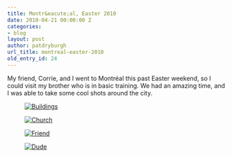 ```yaml
---
title: Montr&eacute;al, Easter 2010
date: 2010-04-21 00:00:00 Z
categories:
- blog
layout: post
author: patdryburgh
url_title: montreal-easter-2010
old_entry_id: 24
---
```


My friend, Corrie, and I went to Montréal this past Easter weekend, so I could visit my brother who is in basic training. We had an amazing time, and I was able to take some cool shots around the city.


<figure class="extra-wide">
  <a href="http://www.flickr.com/photos/7544495@N02/4538797469" title="View 'Buildings' on Flickr.com"><img alt="Buildings" src="http://farm3.static.flickr.com/2714/4538797469_20e15afb81_b.jpg"/></a>
</figure>

<figure class="extra-wide">
  <a href="http://www.flickr.com/photos/7544495@N02/4539442642" title="View 'Church' on Flickr.com"><img alt="Church" src="http://farm5.static.flickr.com/4023/4539442642_92a36a4695_b.jpg"/></a>
</figure>

<figure class="extra-wide">
  <a href="http://www.flickr.com/photos/7544495@N02/4539453868" title="View 'Friend' on Flickr.com"><img alt="Friend" src="http://farm3.static.flickr.com/2802/4539453868_4d6b4447f1_b.jpg"/></a>
</figure>

<figure class="extra-wide">
  <a href="http://www.flickr.com/photos/7544495@N02/4538829913" title="View 'Dude' on Flickr.com"><img alt="Dude" src="http://farm3.static.flickr.com/2677/4538829913_b10e7fb13a_b.jpg"/></a>
</figure>